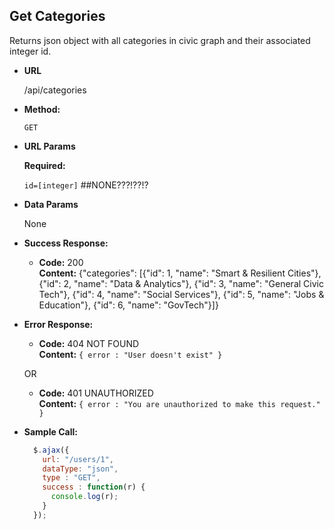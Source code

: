 **Get Categories**
----
  Returns json object with all categories in civic graph and their associated integer id.

* **URL**

  /api/categories

* **Method:**

  `GET`
  
*  **URL Params**

   **Required:**
 
   `id=[integer]` ##NONE???!??!?

* **Data Params**

  None

* **Success Response:**

  * **Code:** 200 <br />
    **Content:** {"categories": [{"id": 1, "name": "Smart & Resilient Cities"}, {"id": 2, "name": "Data & Analytics"}, {"id": 3, "name": "General Civic Tech"}, {"id": 4, "name": "Social Services"}, {"id": 5, "name": "Jobs & Education"}, {"id": 6, "name": "GovTech"}]}
    
 
* **Error Response:**

  * **Code:** 404 NOT FOUND <br />
    **Content:** `{ error : "User doesn't exist" }`

  OR

  * **Code:** 401 UNAUTHORIZED <br />
    **Content:** `{ error : "You are unauthorized to make this request." }`

* **Sample Call:**

  ```javascript
    $.ajax({
      url: "/users/1",
      dataType: "json",
      type : "GET",
      success : function(r) {
        console.log(r);
      }
    });
  ```